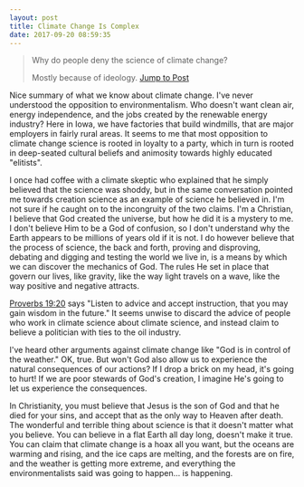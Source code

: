```yaml
---
layout: post
title: Climate Change Is Complex
date: 2017-09-20 08:59:35
---
```


> Why do people deny the science of climate change? 
> 
> Mostly because of ideology.
[Jump to Post](https://www.nytimes.com/interactive/2017/climate/what-is-climate-change.html?emc=edit_clim_20170919&nl=&nlid=79646850&te=1)


Nice summary of what we know about climate change. I've never understood the opposition to environmentalism. Who doesn't want clean air, energy independence, and the jobs created by the renewable energy industry? Here in Iowa, we have factories that build windmills, that are major employers in fairly rural areas. It seems to me that most opposition to climate change science is rooted in loyalty to a party, which in turn is rooted in deep-seated cultural beliefs and animosity towards highly educated "elitists".

I once had coffee with a climate skeptic who explained that he simply believed that the science was shoddy, but in the same conversation pointed me towards creation science as an example of science he believed in. I'm not sure if he caught on to the incongruity of the two claims. I'm a Christian, I believe that God created the universe, but how he did it is a mystery to me. I don't believe Him to be a God of confusion, so I don't understand why the Earth appears to be millions of years old if it is not. I do however believe that the process of science, the back and forth, proving and disproving, debating and digging and testing the world we live in, is a means by which we can discover the mechanics of God. The rules He set in place that govern our lives, like gravity, like the way light travels on a wave, like the way positive and negative attracts. 

[Proverbs 19:20](https://www.esv.org/Proverbs+19/) says "Listen to advice and accept instruction, that you may gain wisdom in the future." It seems unwise to discard the advice of people who work in climate science about climate science, and instead claim to believe a politician with ties to the oil industry. 

I've heard other arguments against climate change like "God is in control of the weather." OK, true. But won't God also allow us to experience the natural consequences of our actions? If I drop a brick on my head, it's going to hurt! If we are poor stewards of God's creation, I imagine He's going to let us experience the consequences. 

In Christianity, you must believe that Jesus is the son of God and that he died for your sins, and accept that as the only way to Heaven after death. The wonderful and terrible thing about science is that it doesn't matter what you believe. You can believe in a flat Earth all day long, doesn't make it true. You can claim that climate change is a hoax all you want, but the oceans are warming and rising, and the ice caps are melting, and the forests are on fire, and the weather is getting more extreme, and everything the environmentalists said was going to happen… is happening. 


